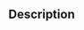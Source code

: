 ## Description

<!-- Explain what this Pull Request changes -->

<!-- Link any issues if applicable.
Use keywords from https://docs.github.com/en/get-started/writing-on-github/working-with-advanced-formatting/using-keywords-in-issues-and-pull-requests
-->

<!-- Uncomment based on the type of your changes below -->

<!--
## This is a **Logic Change**
- [ ] Docs have been updated to reflect these changes if necessary.
- [ ] Changes have been tested.
-->

<!--
## This is a **UI Change**
- [ ] This has been previewed and looks as intended
-->
